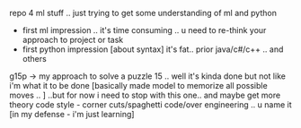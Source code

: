 repo 4 ml stuff .. 
just trying to get some understanding of ml and python 
 - first ml impression .. it's time consuming .. u need to re-think your approach to project or task
 - first python impression [about syntax] it's fat.. prior java/c#/c++ .. and others

g15p -> my approach to solve a puzzle 15 .. 
well it's kinda done but not like i'm what it to be done 
[basically made model to memorize all possible moves .. ]
..but for now i need to stop with this one.. and maybe get more theory 
code style - corner cuts/spaghetti code/over engineering .. u name it [in my defense - i'm just learning]

